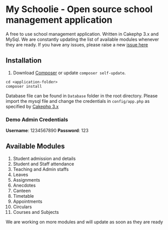 # My Schoolie - Open source school management application

A free to use school management application. Written in Cakephp 3.x and MySql.
We are constantly updating the list of available modules whenever they are ready. If you have any issues, please raise a new [issue here](https://github.com/chilarai/MySchoolie-SchoolManagement/issues)

## Installation

1. Download [Composer](http://getcomposer.org/doc/00-intro.md) or update `composer self-update`.

```
cd <application-folder>
composer install
```

Database file can be found in `Database` folder in the root directory. Please import the mysql file and change the credentials in `config/app.php` as specified by [Cakephp 3.x](https://cakephp.org/)

### Demo Admin Credentials

**Username**: 1234567890
**Password**: 123

## Available Modules

1.  Student admission and details
2.  Student and Staff attendance
3.  Teaching and Admin staffs
4.  Leaves
5.  Assignments
6.  Anecdotes
7.  Canteen
8.  Timetable
9.  Appointments
10. Circulars
11. Courses and Subjects

We are working on more modules and will update as soon as they are ready
